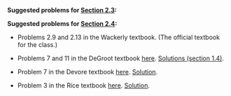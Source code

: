 **Suggested problems for [Section 2.3](https://mml.johnmyersmath.com/stats-book/chapters/prob-spaces.html#a-crash-course-in-set-theory):**

**Suggested problems for [Section 2.4](https://mml.johnmyersmath.com/stats-book/chapters/prob-spaces.html#id1):**

* Problems 2.9 and 2.13 in the Wackerly textbook. (The official textbook for the class.)

* Problems 7 and 11 in the DeGroot textbook [here](https://drive.google.com/file/d/1PaVl1wHeEQPjXF_MbNQk7texZ4hznE5c/view?usp=drive_link). [Solutions (section 1.4)](https://drive.google.com/file/d/1PbHXVhG69pmjpCKEiP-IhJ3Vt7I9DjSX/view?usp=drive_link).

* Problem 7 in the Devore textbook [here](https://drive.google.com/file/d/1PafQM5Lpsp9XXStxYK9yZYW52MYmPMdI/view?usp=drive_link). [Solution](https://drive.google.com/file/d/1Pb5uWqyGctVOJB71Hnobv6bvbKvcIxOY/view?usp=drive_link).

* Problem 3 in the Rice textbook [here](https://drive.google.com/file/d/1PafUHywd2MASsgGMXXi-8McNRbftebSi/view?usp=drive_link). [Solution](https://drive.google.com/file/d/1Pb5Lsd5MVuBjFSUMMHvTnsLzoWfbuNaW/view?usp=drive_link).